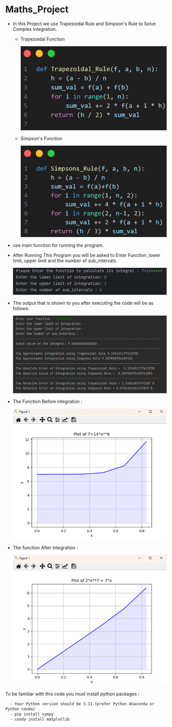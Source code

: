 # Maths_Project
-  In this Project we use Trapezoidal Rule and Simpson's Rule to Solve Complex Integration.
    - Trapezoidal Function
      
      ![](images\trapezoidal.png)
    - Simpson's Function
  
      ![](images\simpson's.png)
- use main function  for running the program.
- After Running This Program you will be asked to Enter Function ,lower  limit, upper limit and the number of sub_intervals.

  ![](images\data.png)
- The output that is shown to you  after executing the code will be as follows:

  ![](images\output.png)


- The Function Before integration :

  ![](images\func_before.png)
  
- The function After integration :

  ![](images\func_after.png) 



To be familiar with this code you must install python packages :
 
      - Your Python version should be 3.11.(prefer Python Anaconda or Python conda)
      - pip install sympy
      - conda install matplotlib
